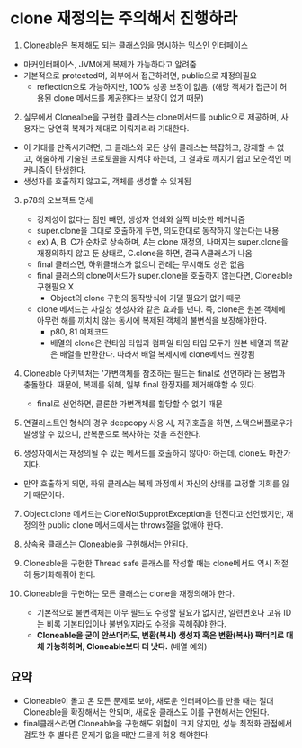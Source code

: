 # clone 재정의는 주의해서 진행하라
1. Cloneable은 복제해도 되는 클래스임을 명시하는 믹스인 인터페이스
  - 마커인터페이스, JVM에게 복제가 가능하다고 알려줌
  - 기본적으로 protected며, 외부에서 접근하려면, public으로 재정의필요
    - reflection으로 가능하지만, 100% 성공 보장이 없음. (해당 객체가 접근이 허용된 clone 메서드를 제공한다는 보장이 없기 때문)
    
2. 실무에서 Clonealbe을 구현한 클래스는 clone메서드를 public으로 제공하며, 사용자는 당연히 복제가 제대로 이뤄지리라 기대한다.
  - 이 기대를 만족시키려면, 그 클래스와 모든 상위 클래스는 복잡하고, 강제할 수 없고, 허술하게 기술된 프로토콜을 지켜야 하는데, 그 결과로 깨지기 쉽고 모순적인 메커니즘이 탄생한다.
  - 생성자를 호출하지 않고도, 객체를 생성할 수 있게됨

3. p78의 오브젝트 명세
   - 강제성이 없다는 점만 빼면, 생성자 연쇄와 살짝 비슷한 메커니즘
   - super.clone을 그대로 호출하게 두면, 의도한대로 동작하지 않는다는 내용
   - ex) A, B, C가 순차로 상속하며, A는 clone 재정의, 나머지는 super.clone을 재정의하지 않고 둔 상태로, C.clone을 하면, 결국 A클래스가 나옴
   - final 클래스면, 하위클래스가 없으니 관례는 무시해도 상관 없음
   - final 클래스의 clone메서드가 super.clone을 호출하지 않는다면, Cloneable 구현필요 X
     - Object의 clone 구현의 동작방식에 기댈 필요가 없기 때문
   - clone 메서드는 사실상 생성자와 같은 효과를 낸다. 즉, clone은 원본 객체에 아무런 해를 끼치치 않는 동시에 복제된 객체의 불변식을 보장해야한다.
     - p80, 81 예제코드
     - 배열의 clone은 런타임 타입과 컴파일 타임 타입 모두가 원본 배열과 똑같은 배열을 반환한다. 따라서 배열 복제시에 clone메서드 권장됨

4. Cloneable 아키텍처는 '가변객체를 참조하는 필드는 final로 선언하라'는 용법과 충돌한다. 때문에, 복제를 위해, 일부 final 한정자를 제거해야할 수 있다.
   - final로 선언하면, 클론한 가변객체를 할당할 수 없기 때문

5. 연결리스트인 형식의 경우 deepcopy 사용 시, 재귀호출을 하면, 스택오버플로우가 발생할 수 있으니, 반복문으로 복사하는 것을 추천한다.

6. 생성자에서는 재정의될 수 있는 메서드를 호출하지 않아야 하는데, clone도 마찬가지다.
  - 만약 호출하게 되면, 하위 클래스는 복제 과정에서 자신의 상태를 교정할 기회를 잃기 때문이다.

7. Object.clone 메서드는 CloneNotSupprotException을 던진다고 선언했지만, 재정의한 public clone 메서드에서는 throws절을 없애야 한다.
8. 상속용 클래스는 Cloneable을 구현해서는 안된다.

9. Cloneable을 구현한 Thread safe 클래스를 작성할 때는 clone메서드 역시 적절히 동기화해줘야 한다.

10. Cloneable을 구현하는 모든 클래스는 clone을 재정의해야 한다.
    - 기본적으로 불변객체는 아무 필드도 수정할 필요가 없지만, 일련번호나 고유 ID는 비록 기본타입이나 불변일지라도 수정을 꼭해줘야 한다.
    - **Cloneable을 굳이 안쓰더라도, 변환(복사) 생성자 혹은 변환(복사) 팩터리로 대체 가능하하며, Cloneable보다 더 낫다.** (배열 예외)

## 요약
- Cloneable이 몰고 온 모든 문제로 보아, 새로운 인터페이스를 만들 때는 절대 Cloneable을 확장해서는 안되며, 새로운 클래스도 이를 구현해서는 안된다.
- final클래스라면 Cloneable을 구현해도 위험이 크지 않지만, 성능 최적화 관점에서 검토한 후 별다른 문제가 없을 때만 드물게 허용 해야한다.